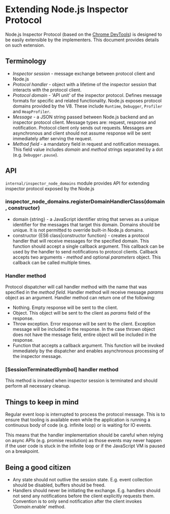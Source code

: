 # Extending Node.js Inspector Protocol

Node.js Inspector Protocol (based on the [Chrome DevTools](https://chromedevtools.github.io/devtools-protocol/v8/))
is designed to be easily extensible by the implementers. This document provides
details on such extension.

## Terminology

* *Inspector session* - message exchange between protocol client and Node.js
* *Protocol handler* - object with a lifetime of the inspector session that
interacts with the protocol client.
* *Protocol domain* - 'API unit' of the inspector protocol. Defines message
formats for specific and related functionality. Node.js exposes protocol
domains provided by the V8. These include `Runtime`, `Debugger`, `Profiler` and
`HeapProfiler`.
* *Message* - a JSON string passed between Node.js backend and an inspector
protocol client. Message types are: request, response and notification. Protocol
client only sends out requests. Messages are asynchronous and client should not
assume response will be sent immediately after serving the request.
* *Method field* - a mandatory field in request and notification messages.
This field value includes *domain* and *method* strings separated by a dot
(e.g. `Debugger.pause`).

## API

`internal/inspector_node_domains` module provides API for extending inspector
protocol exposed by the Node.js

### inspector_node_domains.registerDomainHandlerClass(domain, constructor)

* domain {string} - a JavaScript identifier string that serves as a unique
identifier for the messages that target this domain. Domains should be unique.
It is not permitted to override built-in Node.js domains.
* constructor {ES6 class|constructor function} - creates a protocol handler that
will receive messages for the specified domain. This function should accept a
single callback argument. This callback can be used by the handler to send
notifications to protocol clients. Callback accepts two arguments - *method* and
optional *parameters* object. This callback can be called multiple times.

### Handler method

Protocol dispatcher will call handler method with the name that was specified in
the *method field*. Handler method will receive message *params* object as an
argument. Handler method can return one of the following:
* Nothing. Empty response will be sent to the client.
* Object. This object will be sent to the client as *params* field of
the response.
* Throw exception. Error response will be sent to the client. Exception message
will be included in the response. In the case thrown object does not have the
message field, entire object will be included in the response.
* Function that accepts a callback argument. This function will be invoked
immediately by the dispatcher and enables asynchronous processing of
the inspector message.

### [SessionTerminatedSymbol] handler method

This method is invoked when inspector session is terminated and should perform
all necessary cleanup.

## Things to keep in mind

Regular event loop is interrupted to process the protocol message. This is to
ensure that tooling is available even while the application is running a
continuous body of code (e.g. infinite loop) or is waiting for IO events.

This means that the handler implementation should be careful when relying on
async APIs (e.g. promise resolution) as those events may never happen if
the user code is stuck in the infinite loop or if the JavaScript VM is paused on
a breakpoint.

## Being a good citizen

* Any state should not outlive the session state. E.g. event collection should
be disabled, buffers should be freed.
* Handlers should never be initiating the exchange. E.g. handlers should not
send any notifications before the client explicitly requests them. Convention
is to only send notification after the client invokes '*Domain*.enable' method.
